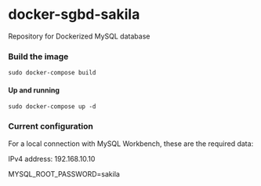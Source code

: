 # docker-sgbd-sakila
Repository for Dockerized MySQL database

### Build the image
`sudo docker-compose build`

#### Up and running
`sudo docker-compose up -d`

### Current configuration

For a local connection with MySQL Workbench, these are the required data:

IPv4 address: 192.168.10.10

MYSQL_ROOT_PASSWORD=sakila

